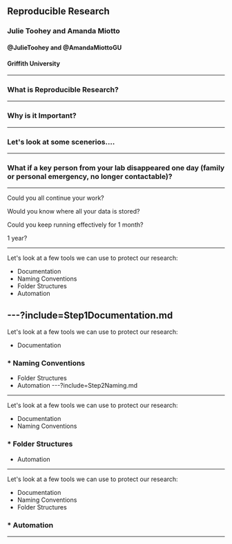 <!--
$theme: gaia
template: invert
-->



## Reproducible Research
### Julie Toohey and Amanda Miotto
#### @JulieToohey and @AmandaMiottoGU
#### Griffith University
---
### What is Reproducible Research?
---
### Why is it Important?
---

### Let's look at some scenerios....
---
### What if a key person from your lab disappeared one day (family or personal emergency, no longer contactable)?

---
Could you all continue your work? 

Would you know where all your data is stored? 

Could you keep running effectively for 1 month? 

1 year?

---
Let's look at a few tools we can use to protect our research:
* Documentation
* Naming Conventions
* Folder Structures
* Automation

---?include=Step1Documentation.md
---
Let's look at a few tools we can use to protect our research:
* Documentation
### * Naming Conventions
* Folder Structures
* Automation
---?include=Step2Naming.md
--- 
Let's look at a few tools we can use to protect our research:
* Documentation
* Naming Conventions
### * Folder Structures
* Automation

--- 
Let's look at a few tools we can use to protect our research:
* Documentation
* Naming Conventions
* Folder Structures
### * Automation

--- 
